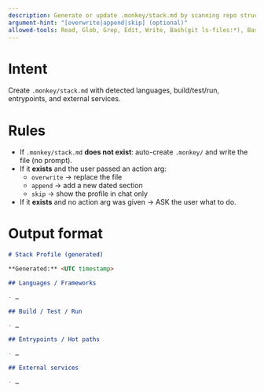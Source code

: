 ```yaml
---
description: Generate or update .monkey/stack.md by scanning repo structure & top-level configs only.
argument-hint: "[overwrite|append|skip] (optional)"
allowed-tools: Read, Glob, Grep, Edit, Write, Bash(git ls-files:*), Bash(git rev-parse:*)
---
```


# Intent

Create `.monkey/stack.md` with detected languages, build/test/run, entrypoints, and external services.

# Rules

- If `.monkey/stack.md` **does not exist**: auto-create `.monkey/` and write the file (no prompt).
- If it **exists** and the user passed an action arg:
  - `overwrite` → replace the file
  - `append` → add a new dated section
  - `skip` → show the profile in chat only
- If it **exists** and no action arg was given → ASK the user what to do.

# Output format

```md
# Stack Profile (generated)

**Generated:** <UTC timestamp>

## Languages / Frameworks

- …

## Build / Test / Run

- …

## Entrypoints / Hot paths

- …

## External services

- …
```
